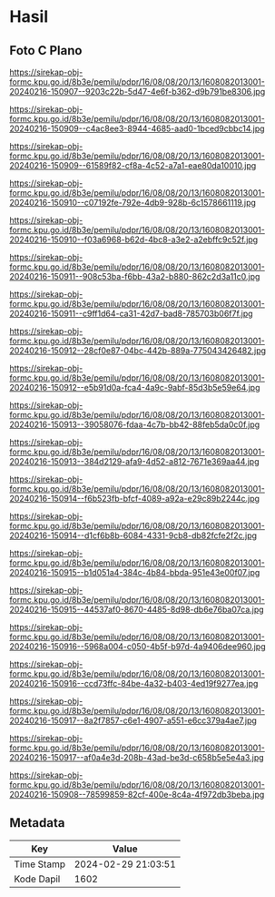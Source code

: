 # Hasil

## Foto C Plano

https://sirekap-obj-formc.kpu.go.id/8b3e/pemilu/pdpr/16/08/08/20/13/1608082013001-20240216-150907--9203c22b-5d47-4e6f-b362-d9b791be8306.jpg

https://sirekap-obj-formc.kpu.go.id/8b3e/pemilu/pdpr/16/08/08/20/13/1608082013001-20240216-150909--c4ac8ee3-8944-4685-aad0-1bced9cbbc14.jpg

https://sirekap-obj-formc.kpu.go.id/8b3e/pemilu/pdpr/16/08/08/20/13/1608082013001-20240216-150909--61589f82-cf8a-4c52-a7a1-eae80da10010.jpg

https://sirekap-obj-formc.kpu.go.id/8b3e/pemilu/pdpr/16/08/08/20/13/1608082013001-20240216-150910--c07192fe-792e-4db9-928b-6c1578661119.jpg

https://sirekap-obj-formc.kpu.go.id/8b3e/pemilu/pdpr/16/08/08/20/13/1608082013001-20240216-150910--f03a6968-b62d-4bc8-a3e2-a2ebffc9c52f.jpg

https://sirekap-obj-formc.kpu.go.id/8b3e/pemilu/pdpr/16/08/08/20/13/1608082013001-20240216-150911--908c53ba-f6bb-43a2-b880-862c2d3a11c0.jpg

https://sirekap-obj-formc.kpu.go.id/8b3e/pemilu/pdpr/16/08/08/20/13/1608082013001-20240216-150911--c9ff1d64-ca31-42d7-bad8-785703b06f7f.jpg

https://sirekap-obj-formc.kpu.go.id/8b3e/pemilu/pdpr/16/08/08/20/13/1608082013001-20240216-150912--28cf0e87-04bc-442b-889a-775043426482.jpg

https://sirekap-obj-formc.kpu.go.id/8b3e/pemilu/pdpr/16/08/08/20/13/1608082013001-20240216-150912--e5b91d0a-fca4-4a9c-9abf-85d3b5e59e64.jpg

https://sirekap-obj-formc.kpu.go.id/8b3e/pemilu/pdpr/16/08/08/20/13/1608082013001-20240216-150913--39058076-fdaa-4c7b-bb42-88feb5da0c0f.jpg

https://sirekap-obj-formc.kpu.go.id/8b3e/pemilu/pdpr/16/08/08/20/13/1608082013001-20240216-150913--384d2129-afa9-4d52-a812-7671e369aa44.jpg

https://sirekap-obj-formc.kpu.go.id/8b3e/pemilu/pdpr/16/08/08/20/13/1608082013001-20240216-150914--f6b523fb-bfcf-4089-a92a-e29c89b2244c.jpg

https://sirekap-obj-formc.kpu.go.id/8b3e/pemilu/pdpr/16/08/08/20/13/1608082013001-20240216-150914--d1cf6b8b-6084-4331-9cb8-db82fcfe2f2c.jpg

https://sirekap-obj-formc.kpu.go.id/8b3e/pemilu/pdpr/16/08/08/20/13/1608082013001-20240216-150915--b1d051a4-384c-4b84-bbda-951e43e00f07.jpg

https://sirekap-obj-formc.kpu.go.id/8b3e/pemilu/pdpr/16/08/08/20/13/1608082013001-20240216-150915--44537af0-8670-4485-8d98-db6e76ba07ca.jpg

https://sirekap-obj-formc.kpu.go.id/8b3e/pemilu/pdpr/16/08/08/20/13/1608082013001-20240216-150916--5968a004-c050-4b5f-b97d-4a9406dee960.jpg

https://sirekap-obj-formc.kpu.go.id/8b3e/pemilu/pdpr/16/08/08/20/13/1608082013001-20240216-150916--ccd73ffc-84be-4a32-b403-4ed19f9277ea.jpg

https://sirekap-obj-formc.kpu.go.id/8b3e/pemilu/pdpr/16/08/08/20/13/1608082013001-20240216-150917--8a2f7857-c6e1-4907-a551-e6cc379a4ae7.jpg

https://sirekap-obj-formc.kpu.go.id/8b3e/pemilu/pdpr/16/08/08/20/13/1608082013001-20240216-150917--af0a4e3d-208b-43ad-be3d-c658b5e5e4a3.jpg

https://sirekap-obj-formc.kpu.go.id/8b3e/pemilu/pdpr/16/08/08/20/13/1608082013001-20240216-150908--78599859-82cf-400e-8c4a-4f972db3beba.jpg


## Metadata

| Key        | Value               |
| ---------- | ------------------- |
| Time Stamp | 2024-02-29 21:03:51 |
| Kode Dapil | 1602                |




